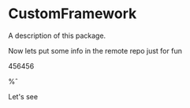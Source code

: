 # CustomFramework

A description of this package.

Now lets put some info in the remote repo just for fun

456456

$%ˆ$%ˆ

Let's see
